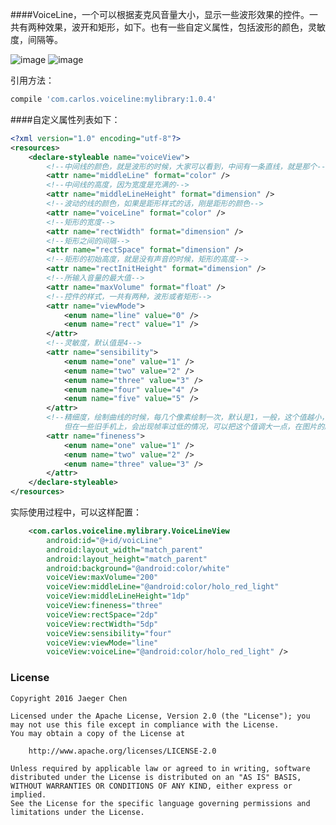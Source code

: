 
####VoiceLine，一个可以根据麦克风音量大小，显示一些波形效果的控件。一共有两种效果，波开和矩形，如下。也有一些自定义属性，包括波形的颜色，灵敏度，间隔等。

![image](https://github.com/ws123/VoiceLine/blob/master/line.gif)
![image](https://github.com/ws123/VoiceLine/blob/master/rect.gif)

引用方法：

```groovy
compile 'com.carlos.voiceline:mylibrary:1.0.4'
```
####自定义属性列表如下：
```xml
<?xml version="1.0" encoding="utf-8"?>
<resources>
    <declare-styleable name="voiceView">
        <!--中间线的颜色，就是波形的时候，大家可以看到，中间有一条直线，就是那个-->
        <attr name="middleLine" format="color" />
        <!--中间线的高度，因为宽度是充满的-->
        <attr name="middleLineHeight" format="dimension" />
        <!--波动的线的颜色，如果是距形样式的话，刚是距形的颜色-->
        <attr name="voiceLine" format="color" />
        <!--矩形的宽度-->
        <attr name="rectWidth" format="dimension" />
        <!--矩形之间的间隔-->
        <attr name="rectSpace" format="dimension" />
        <!--矩形的初始高度，就是没有声音的时候，矩形的高度-->
        <attr name="rectInitHeight" format="dimension" />
        <!--所输入音量的最大值-->
        <attr name="maxVolume" format="float" />
        <!--控件的样式，一共有两种，波形或者矩形-->
        <attr name="viewMode">
            <enum name="line" value="0" />
            <enum name="rect" value="1" />
        </attr>
        <!--灵敏度，默认值是4-->
        <attr name="sensibility">
            <enum name="one" value="1" />
            <enum name="two" value="2" />
            <enum name="three" value="3" />
            <enum name="four" value="4" />
            <enum name="five" value="5" />
        </attr>
        <!--精细度，绘制曲线的时候，每几个像素绘制一次，默认是1，一般，这个值越小，曲线越顺滑，
            但在一些旧手机上，会出现帧率过低的情况，可以把这个值调大一点，在图片的顺滑度与帧率之间做一个取舍-->
        <attr name="fineness">
            <enum name="one" value="1" />
            <enum name="two" value="2" />
            <enum name="three" value="3" />
        </attr>
    </declare-styleable>
</resources>
```
实际使用过程中，可以这样配置：

```xml
    <com.carlos.voiceline.mylibrary.VoiceLineView
        android:id="@+id/voicLine"
        android:layout_width="match_parent"
        android:layout_height="match_parent"
        android:background="@android:color/white"
        voiceView:maxVolume="200"
        voiceView:middleLine="@android:color/holo_red_light"
        voiceView:middleLineHeight="1dp"
        voiceView:fineness="three"
        voiceView:rectSpace="2dp"
        voiceView:rectWidth="5dp"
        voiceView:sensibility="four"
        voiceView:viewMode="line"
        voiceView:voiceLine="@android:color/holo_red_light" /> 
```

### License

	Copyright 2016 Jaeger Chen

	Licensed under the Apache License, Version 2.0 (the "License");	you may not use this file except in compliance with the License.
	You may obtain a copy of the License at
	
		http://www.apache.org/licenses/LICENSE-2.0

	Unless required by applicable law or agreed to in writing, software
	distributed under the License is distributed on an "AS IS" BASIS,
	WITHOUT WARRANTIES OR CONDITIONS OF ANY KIND, either express or implied.
	See the License for the specific language governing permissions and
	limitations under the License.
